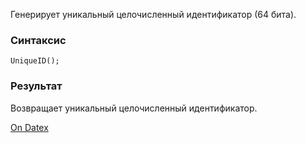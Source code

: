 Генерирует уникальный целочисленный идентификатор (64 бита).

### Синтаксис
`UniqueID();`

### Результат
Возвращает уникальный целочисленный идентификатор.

[On Datex](http://docs.datex.ru/article.htm?id=7172076235998782796)